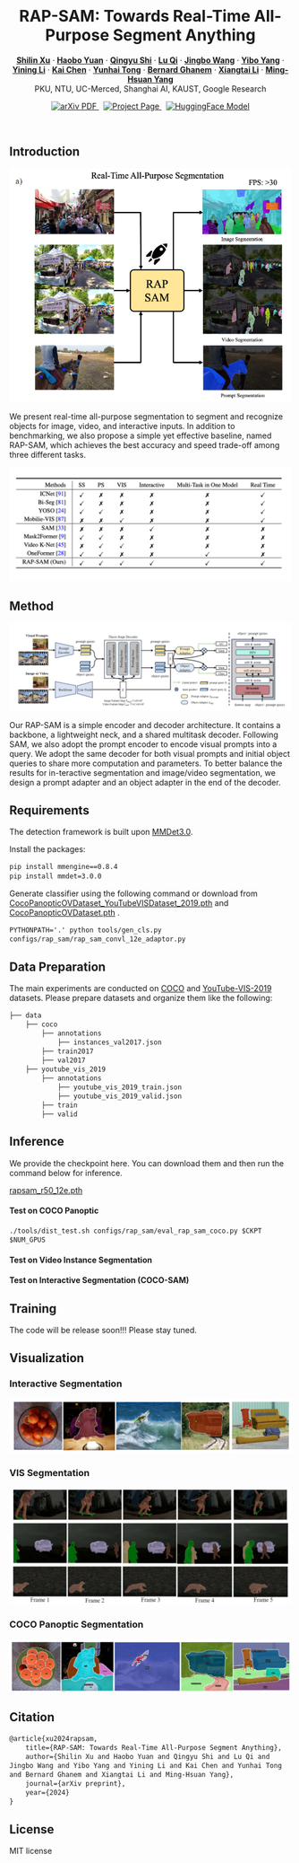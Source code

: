 <br />
<p align="center">
  <h1 align="center">RAP-SAM: Towards Real-Time All-Purpose Segment Anything</h1>
  <p align="center">
    <a href="https://scholar.google.com/citations?user=8bBcL9sAAAAJ&hl=en"><strong>Shilin Xu</strong></a>
    ·
    <a href="https://yuanhaobo.me/"><strong>Haobo Yuan</strong></a>
    ·
    <a href="https://qingyushi.github.io"><strong>Qingyu Shi</strong></a>
    ·
    <a href="http://luqi.info/"><strong>Lu Qi</strong></a>
    ·
    <a href="https://scholar.google.co.uk/citations?user=GStTsxAAAAAJ&hl=zh-CN"><strong>Jingbo Wang</strong></a>
    ·
    <a href="https://scholar.google.com/citations?user=DxXXnCcAAAAJ&hl=zh-CN"><strong>Yibo Yang</strong></a>
    ·
    <a href="https://scholar.google.com.hk/citations?user=y_cp1sUAAAAJ&hl=en"><strong>Yining Li</strong></a>
    ·
    <a href="https://chenkai.site/"><strong>Kai Chen</strong></a>
    ·
    <a href="https://scholar.google.com/citations?user=T4gqdPkAAAAJ&hl=zh-CN"><strong>Yunhai Tong</strong></a>
    ·
    <a href="https://scholar.google.com/citations?hl=zh-CN&user=rVsGTeEAAAAJ"><strong>Bernard Ghanem</strong></a>
    ·
    <a href="https://lxtgh.github.io/"><strong>Xiangtai Li</strong></a>
    ·
    <a href="https://scholar.google.com/citations?user=p9-ohHsAAAAJ&hl=zh-CN"><strong>Ming-Hsuan Yang</strong></a>
  <br >
     PKU, NTU, UC-Merced, Shanghai AI, KAUST, Google Research
  </p>

  <p align="center">
    <a href='https://arxiv.org/abs/2401.10228'>
      <img src='https://img.shields.io/badge/Paper-PDF-green?style=flat&logo=arXiv&logoColor=green' alt='arXiv PDF'> </a>
    <a href='https://xushilin1.github.io/rap_sam/' style='padding-left: 0.5rem;'>
      <img src='https://img.shields.io/badge/Project-Page-blue?style=flat&logo=Google%20chrome&logoColor=blue' alt='Project Page'> </a>
    <a href='https://huggingface.co/spaces/shilinxu/rap-sam' style='padding-left: 0.5rem;'>
      <img src='https://img.shields.io/badge/%F0%9F%A4%97%20Hugging%20Face-App-blue' alt='HuggingFace Model'> </a>
  </p>

<br/>

## Introduction

![Figure](./assets/teaser.png)

We present real-time all-purpose segmentation to segment and recognize objects for image, video, and interactive inputs. In addition to benchmarking, we also propose a simple yet
effective baseline, named RAP-SAM, which achieves the best accuracy and speed trade-off among three different tasks.

![Figure](./assets/comparison.jpg)

## Method
![Figure](./assets/method.png)

Our RAP-SAM is a simple encoder and decoder architecture. It contains a backbone, a lightweight neck, and a shared multitask decoder.  Following SAM, we also adopt the prompt encoder to encode visual prompts into a query. We adopt the same decoder for both visual prompts and initial object queries to share more computation and parameters. To better balance the results for in-teractive segmentation and image/video segmentation, we design a prompt adapter and an object adapter in the end of the decoder.

## Requirements
The detection framework is built upon [MMDet3.0](https://github.com/open-mmlab/mmdetection).

Install the packages:
```bash
pip install mmengine==0.8.4
pip install mmdet=3.0.0
```
Generate classifier using the following command or download from [CocoPanopticOVDataset_YouTubeVISDataset_2019.pth](https://1drv.ms/u/c/12a1b84edebf20f7/EXxePOUe_jpJsAC2FqVaPzkBv0X1y0cIkmwlp4wE7bkW5A?e=a3GMnj) and [CocoPanopticOVDataset.pth](https://1drv.ms/u/c/12a1b84edebf20f7/EVjJu546FCtAko-aqlsb11IB2vYAMyXHd3cTe5OdsLllRA?e=gV6qat) .
```
PYTHONPATH='.' python tools/gen_cls.py configs/rap_sam/rap_sam_convl_12e_adaptor.py
```
## Data Preparation
The main experiments are conducted on [COCO](https://cocodataset.org/#home) 
and [YouTube-VIS-2019](https://youtube-vos.org/dataset/vis/) datasets. 
Please prepare datasets and organize them like the 
following:

```text
├── data
    ├── coco
        ├── annotations
            ├── instances_val2017.json
        ├── train2017
        ├── val2017
    ├── youtube_vis_2019
        ├── annotations
            ├── youtube_vis_2019_train.json
            ├── youtube_vis_2019_valid.json
        ├── train    
        ├── valid      
```

## Inference
We provide the checkpoint here. You can download them and then run the command below for inference.

[rapsam_r50_12e.pth](https://1drv.ms/u/c/12a1b84edebf20f7/EZH7IDUQTzlGlelI9whr39EB3Oet_Lux1tpowOYh68dWUg?e=GDF8Xg)

#### Test on COCO Panoptic 

```base 
./tools/dist_test.sh configs/rap_sam/eval_rap_sam_coco.py $CKPT $NUM_GPUS
```
#### Test on Video Instance Segmentation



#### Test on Interactive Segmentation (COCO-SAM)



## Training 

The code will be release soon!!! Please stay tuned.



## Visualization
### Interactive Segmentation
![Figure](./assets/interactive_seg.png)

### VIS Segmentation
![Figure](./assets/vis_seg.png)

### COCO Panoptic Segmentation
![Figure](./assets/coco_pan_seg.png)


## Citation
```
@article{xu2024rapsam,
    title={RAP-SAM: Towards Real-Time All-Purpose Segment Anything},
    author={Shilin Xu and Haobo Yuan and Qingyu Shi and Lu Qi and Jingbo Wang and Yibo Yang and Yining Li and Kai Chen and Yunhai Tong and Bernard Ghanem and Xiangtai Li and Ming-Hsuan Yang},
    journal={arXiv preprint},
    year={2024}
}
```
## License
MIT license 
